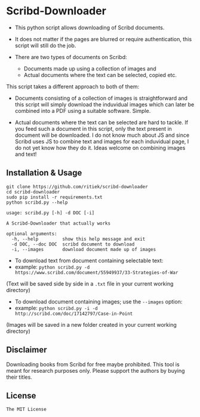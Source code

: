# Scribd-Downloader

- This python script allows downloading of Scribd documents.

- It does not matter if the pages are blurred or require authentication, this script will still do the job.

- There are two types of documents on Scribd:

  - Documents made up using a collection of images and
  - Actual documents where the text can be selected, copied etc.

This script takes a different approach to both of them:

- Documents consisting of a collection of images is straightforward and this script will simply download the induvidual images which can later be combined into a PDF using a suitable software. Simple.

- Actual documents where the text can be selected are hard to tackle. If you feed such a document in this script, only the text present in document will be downloaded. I do not know much about JS and since Scribd uses JS to combine text and images for each induvidual page, I do not yet know how they do it. Ideas welcome on combining images and text!

## Installation & Usage

```
git clone https://github.com/ritiek/scribd-downloader
cd scribd-downloader
sudo pip install -r requirements.txt
python scribd.py --help
```
```
usage: scribd.py [-h] -d DOC [-i]

A Scribd-Downloader that actually works

optional arguments:
  -h, --help         show this help message and exit
  -d DOC, --doc DOC  scribd document to download
  -i, --images       download document made up of images
```

- To download text from document containing selectable text:
- example: `python scribd.py -d https://www.scribd.com/document/55949937/33-Strategies-of-War`

(Text will be saved side by side in a `.txt` file in your current working directory)

- To download document containing images; use the `--images` option:
- example: `python scribd.py -i -d http://scribd.com/doc/17142797/Case-in-Point`

(Images will be saved in a new folder created in your current working directory)

## Disclaimer

Downloading books from Scribd for free maybe prohibited. This tool is meant for research purposes only. Please support the authors by buying their titles.

## License

`The MIT License`
